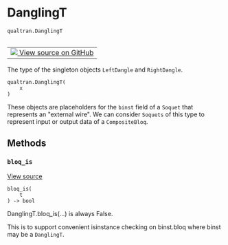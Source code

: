 # DanglingT
`qualtran.DanglingT`


<table class="tfo-notebook-buttons tfo-api nocontent" align="left">
<td>
  <a target="_blank" href="https://github.com/quantumlib/Qualtran/blob/main/qualtran/_infra/quantum_graph.py#L52-L72">
    <img src="https://www.tensorflow.org/images/GitHub-Mark-32px.png" />
    View source on GitHub
  </a>
</td>
</table>



The type of the singleton objects `LeftDangle` and `RightDangle`.

<pre class="devsite-click-to-copy prettyprint lang-py tfo-signature-link">
<code>qualtran.DanglingT(
    x
)
</code></pre>



<!-- Placeholder for "Used in" -->

These objects are placeholders for the `binst` field of a `Soquet` that represents
an "external wire". We can consider `Soquets` of this type to represent input or
output data of a `CompositeBloq`.

## Methods

<h3 id="bloq_is"><code>bloq_is</code></h3>

<a target="_blank" class="external" href="https://github.com/quantumlib/Qualtran/blob/main/qualtran/_infra/quantum_graph.py#L66-L72">View source</a>

<pre class="devsite-click-to-copy prettyprint lang-py tfo-signature-link">
<code>bloq_is(
    t
) -> bool
</code></pre>

DanglingT.bloq_is(...) is always False.

This is to support convenient isinstance checking on binst.bloq where
binst may be a `DanglingT`.



